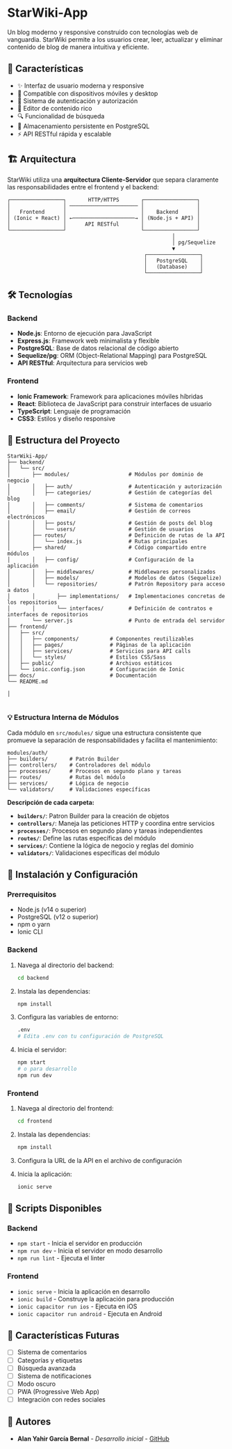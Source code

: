 # StarWiki-App

Un blog moderno y responsive construido con tecnologías web de vanguardia. StarWiki permite a los usuarios crear, leer, actualizar y eliminar contenido de blog de manera intuitiva y eficiente.

## 🚀 Características

- ✨ Interfaz de usuario moderna y responsive
- 📱 Compatible con dispositivos móviles y desktop
- 🔐 Sistema de autenticación y autorización
- 📝 Editor de contenido rico
- 🔍 Funcionalidad de búsqueda
- 💾 Almacenamiento persistente en PostgreSQL
- ⚡ API RESTful rápida y escalable

## 🏗️ Arquitectura

StarWiki utiliza una **arquitectura Cliente-Servidor** que separa claramente las responsabilidades entre el frontend y el backend:

```
┌─────────────────┐       HTTP/HTTPS       ┌─────────────────┐
│                 │ ────────────────────── │                 │
│   Frontend      │                        │    Backend      │
│ (Ionic + React) │ ←────────────────────→ │ (Node.js + API) │
│                 │      API RESTful       │                 │
└─────────────────┘                        └─────────────────┘
                                                     │
                                                     │ pg/Sequelize
                                                     ▼
                                            ┌─────────────────┐
                                            │   PostgreSQL    │
                                            │   (Database)    │
                                            └─────────────────┘
```

## 🛠️ Tecnologías

### Backend

- **Node.js**: Entorno de ejecución para JavaScript
- **Express.js**: Framework web minimalista y flexible
- **PostgreSQL**: Base de datos relacional de código abierto
- **Sequelize/pg**: ORM (Object-Relational Mapping) para PostgreSQL
- **API RESTful**: Arquitectura para servicios web

### Frontend

- **Ionic Framework**: Framework para aplicaciones móviles híbridas
- **React**: Biblioteca de JavaScript para construir interfaces de usuario
- **TypeScript**: Lenguaje de programación
- **CSS3**: Estilos y diseño responsive

## 📁 Estructura del Proyecto

```
StarWiki-App/
├── backend/
│   └── src/
│       ├── modules/                   # Módulos por dominio de negocio
│       │   ├── auth/                  # Autenticación y autorización
│       │   ├── categories/            # Gestión de categorías del blog
│       │   ├── comments/              # Sistema de comentarios
│       │   ├── email/                 # Gestión de correos electrónicos
│       │   ├── posts/                 # Gestión de posts del blog
│       │   └── users/                 # Gestión de usuarios
│       ├── routes/                    # Definición de rutas de la API
│       │   └── index.js               # Rutas principales
│       ├── shared/                    # Código compartido entre módulos
│       │   ├── config/                # Configuración de la aplicación
│       │   ├── middlewares/           # Middlewares personalizados
│       │   ├── models/                # Modelos de datos (Sequelize)
│       │   └── repositories/          # Patrón Repository para acceso a datos
│       │       ├── implementations/   # Implementaciones concretas de los repositorios
│       │       └── interfaces/        # Definición de contratos e interfaces de repositorios
│       └── server.js                  # Punto de entrada del servidor
├── frontend/
│   ├── src/
│   │   ├── components/          # Componentes reutilizables
│   │   ├── pages/               # Páginas de la aplicación
│   │   ├── services/            # Servicios para API calls
│   │   └── styles/              # Estilos CSS/Sass
│   ├── public/                  # Archivos estáticos
│   └── ionic.config.json        # Configuración de Ionic
├── docs/                        # Documentación
└── README.md

│


```

### 💡 Estructura Interna de Módulos

Cada módulo en `src/modules/` sigue una estructura consistente que promueve la separación de responsabilidades y facilita el mantenimiento:

```
modules/auth/
├── builders/       # Patrón Builder
├── controllers/    # Controladores del módulo
├── processes/      # Procesos en segundo plano y tareas
├── routes/         # Rutas del módulo
├── services/       # Lógica de negocio
└── validators/     # Validaciones específicas

```

**Descripción de cada carpeta:**

- **`builders/`**: Patron Builder para la creación de objetos
- **`controllers/`**: Maneja las peticiones HTTP y coordina entre servicios
- **`processes/`**: Procesos en segundo plano y tareas independientes
- **`routes/`**: Define las rutas específicas del módulo
- **`services/`**: Contiene la lógica de negocio y reglas del dominio
- **`validators/`**: Validaciones específicas del módulo

## 🚀 Instalación y Configuración

### Prerrequisitos

- Node.js (v14 o superior)
- PostgreSQL (v12 o superior)
- npm o yarn
- Ionic CLI

### Backend

1. Navega al directorio del backend:

   ```bash
   cd backend
   ```

2. Instala las dependencias:

   ```bash
   npm install
   ```

3. Configura las variables de entorno:

   ```bash
   .env
   # Edita .env con tu configuración de PostgreSQL
   ```

4. Inicia el servidor:
   ```bash
   npm start
   # o para desarrollo
   npm run dev
   ```

### Frontend

1. Navega al directorio del frontend:

   ```bash
   cd frontend
   ```

2. Instala las dependencias:

   ```bash
   npm install
   ```

3. Configura la URL de la API en el archivo de configuración

4. Inicia la aplicación:
   ```bash
   ionic serve
   ```

## 🔧 Scripts Disponibles

### Backend

- `npm start` - Inicia el servidor en producción
- `npm run dev` - Inicia el servidor en modo desarrollo
- `npm run lint` - Ejecuta el linter

### Frontend

- `ionic serve` - Inicia la aplicación en desarrollo
- `ionic build` - Construye la aplicación para producción
- `ionic capacitor run ios` - Ejecuta en iOS
- `ionic capacitor run android` - Ejecuta en Android

## 🌟 Características Futuras

- [ ] Sistema de comentarios
- [ ] Categorías y etiquetas
- [ ] Búsqueda avanzada
- [ ] Sistema de notificaciones
- [ ] Modo oscuro
- [ ] PWA (Progressive Web App)
- [ ] Integración con redes sociales

## 👥 Autores

- **Alan Yahir García Bernal** - _Desarrollo inicial_ - [GitHub](https://github.com/AlanGaber11)
